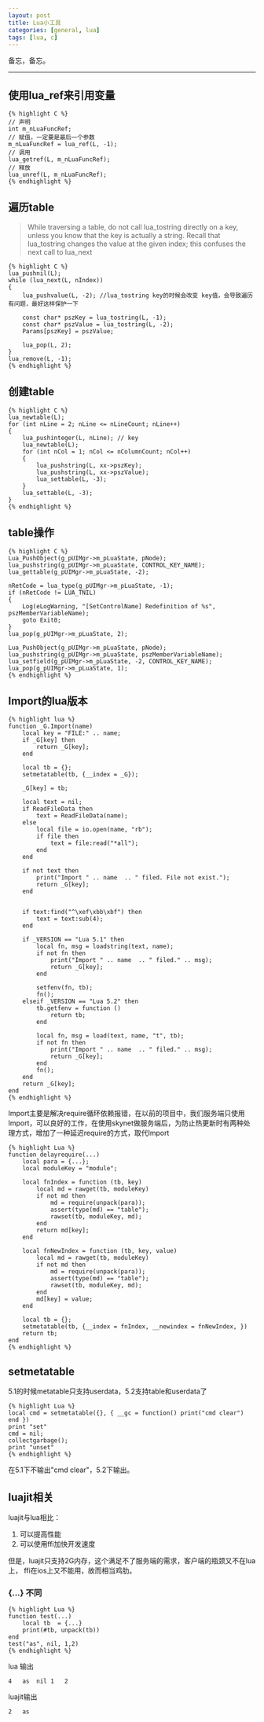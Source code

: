 ```yaml
---
layout: post
title: Lua小工具
categories: [general, lua]
tags: [lua, c]
---
```


备忘，备忘。

----------

## 使用lua_ref来引用变量 ##
	
    {% highlight C %}
    // 声明
    int m_nLuaFuncRef;
    // 赋值，一定要是最后一个参数
    m_nLuaFuncRef = lua_ref(L, -1); 
    // 调用
    lua_getref(L, m_nLuaFuncRef);
    // 释放
    lua_unref(L, m_nLuaFuncRef);
    {% endhighlight %}

## 遍历table ##

> While traversing a table, do not call lua_tostring directly on a key,
> unless you know that the key is actually a string. Recall that
> lua_tostring changes the value at the given index; this confuses the
> next call to lua_next



    {% highlight C %}
    lua_pushnil(L);
    while (lua_next(L, nIndex))
    {
        lua_pushvalue(L, -2); //lua_tostring key的时候会改变 key值，会导致遍历有问题，最好这样保护一下
        
        const char* pszKey = lua_tostring(L, -1);
        const char* pszValue = lua_tostring(L, -2);
        Params[pszKey] = pszValue;
        
        lua_pop(L, 2);
    }
    lua_remove(L, -1);
    {% endhighlight %}

## 创建table ##

    {% highlight C %}
    lua_newtable(L);
    for (int nLine = 2; nLine <= nLineCount; nLine++)
    {
        lua_pushinteger(L, nLine); // key
        lua_newtable(L);
        for (int nCol = 1; nCol <= nColumnCount; nCol++)
        {
            lua_pushstring(L, xx->pszKey);
            lua_pushstring(L, xx->pszValue);
            lua_settable(L, -3);
        }
        lua_settable(L, -3);
    }
    {% endhighlight %}

## table操作 ##
	
    {% highlight C %}
    Lua_PushObject(g_pUIMgr->m_pLuaState, pNode);
    lua_pushstring(g_pUIMgr->m_pLuaState, CONTROL_KEY_NAME);
    lua_gettable(g_pUIMgr->m_pLuaState, -2);
    
    nRetCode = lua_type(g_pUIMgr->m_pLuaState, -1);
    if (nRetCode != LUA_TNIL)
    {
        Log(eLogWarning, "[SetControlName] Redefinition of %s", pszMemberVariableName);
        goto Exit0;
    }
    lua_pop(g_pUIMgr->m_pLuaState, 2);
    
    Lua_PushObject(g_pUIMgr->m_pLuaState, pNode);
    lua_pushstring(g_pUIMgr->m_pLuaState, pszMemberVariableName);
    lua_setfield(g_pUIMgr->m_pLuaState, -2, CONTROL_KEY_NAME);
    lua_pop(g_pUIMgr->m_pLuaState, 1);
    {% endhighlight %}


## Import的lua版本 ##

    {% highlight lua %}
    function _G.Import(name) 
        local key = "FILE:" .. name; 
        if _G[key] then 
            return _G[key]; 
        end
    
        local tb = {}; 
        setmetatable(tb, {__index = _G});
    
        _G[key] = tb;
    
        local text = nil;
        if ReadFileData then
            text = ReadFileData(name);
        else
            local file = io.open(name, "rb");
            if file then
                text = file:read("*all");
            end
        end
    
        if not text then
            print("Import " .. name  .. " filed. File not exist.");
            return _G[key];
        end
    

        if text:find("^\xef\xbb\xbf") then
            text = text:sub(4);
        end
    
        if _VERSION == "Lua 5.1" then
            local fn, msg = loadstring(text, name);
            if not fn then
                print("Import " .. name  .. " filed." .. msg);
                return _G[key];
            end    
    
            setfenv(fn, tb);   
            fn();         
        elseif _VERSION == "Lua 5.2" then
            tb.getfenv = function ()
                return tb;
            end
    
            local fn, msg = load(text, name, "t", tb);
            if not fn then
                print("Import " .. name  .. " filed." .. msg);
                return _G[key];
            end    
            fn(); 
        end
        return _G[key];
    end
    {% endhighlight %}

Import主要是解决require循环依赖报错，在以前的项目中，我们服务端只使用Import，可以良好的工作，在使用skynet做服务端后，为防止热更新时有两种处理方式，增加了一种延迟require的方式，取代Import

    {% highlight Lua %}
	function delayrequire(...)
		local para = {...};
		local moduleKey = "module";
	
		local fnIndex = function (tb, key)
		 	local md = rawget(tb, moduleKey)
			if not md then
				md = require(unpack(para));
				assert(type(md) == "table");
				rawset(tb, moduleKey, md);
			end
			return md[key];
		end
	
		local fnNewIndex = function (tb, key, value)
		 	local md = rawget(tb, moduleKey)
			if not md then
				md = require(unpack(para));
				assert(type(md) == "table");
				rawset(tb, moduleKey, md);
			end
			md[key] = value;
		end
		
		local tb = {};
		setmetatable(tb, {__index = fnIndex, __newindex = fnNewIndex, })
		return tb;
	end
    {% endhighlight %}

## setmetatable ##
5.1的时候metatable只支持userdata，5.2支持table和userdata了

    {% highlight Lua %}
	local cmd = setmetatable({}, { __gc = function() print("cmd clear") end })
	print "set"
	cmd = nil;
	collectgarbage();
	print "unset"
    {% endhighlight %}

在5.1下不输出"cmd clear"，5.2下输出。

## luajit相关 ##

luajit与lua相比：

1. 可以提高性能
1. 可以使用ffi加快开发速度

但是，luajit只支持2G内存，这个满足不了服务端的需求，客户端的瓶颈又不在lua上，
ffi在ios上又不能用，故而相当鸡肋。

### {...} 不同 ###

    {% highlight Lua %}
    function test(...)
    	local tb  = {...}
    	print(#tb, unpack(tb))
    end
    test("as", nil, 1,2)
    {% endhighlight %}

lua 输出 

	4	as	nil	1	2
	
luajit输出

	2	as
